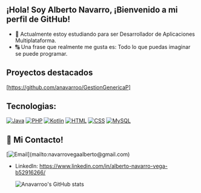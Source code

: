 ## ¡Hola! Soy Alberto Navarro, ¡Bienvenido a mi perfil de GitHub! 

- 📖 Actualmente estoy estudiando para ser Desarrollador de Aplicaciones Multiplataforma.
- 🔠 Una frase que realmente me gusta es: Todo lo que puedas imaginar se puede programar.

## Proyectos destacados

[https://github.com/anavarroo/GestionGenericaP]


## Tecnologias:

[![Java](https://img.shields.io/badge/Java-007396?style=for-the-badge&logo=java&logoColor=white&labelColor=101010)]()
[![PHP](https://img.shields.io/badge/PHP-FF2100?style=for-the-badge&logo=html&logoColor=white&labelColor=101010)]()
[![Kotlin](https://img.shields.io/badge/Kotlin-9146FF?style=for-the-badge&logo=html&logoColor=white&labelColor=101010)]()
[![HTML](https://img.shields.io/badge/HTML-FF215F?style=for-the-badge&logo=html&logoColor=white&labelColor=101010)]()
[![CSS](https://img.shields.io/badge/CSS-FFCA28?style=for-the-badge&logo=css&logoColor=white&labelColor=101010)]()
[![MySQL](https://img.shields.io/badge/MySQL-4479A1?style=for-the-badge)]()<br>


## 📱 Mi Contacto!
[![Email](https://img.shields.io/badge/navarrovegaalberto@gmail.com-personal_email_(slow_response)-D14836?style=for-the-badge&logo=gmail&logoColor=white&labelColor=101010)](mailto:navarrovegaalberto@gmail.com)

- LinkedIn: https://www.linkedin.com/in/alberto-navarro-vega-b52916266/


  ![Anavarroo's GitHub stats](https://github-readme-stats.vercel.app/api?username=anavarroo&theme=dark&show_icons=true)


